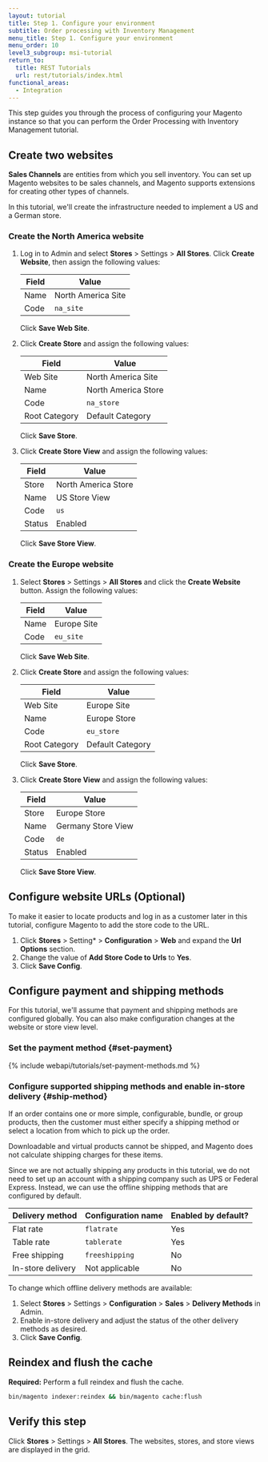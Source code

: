 ```yaml
---
layout: tutorial
title: Step 1. Configure your environment
subtitle: Order processing with Inventory Management
menu_title: Step 1. Configure your environment
menu_order: 10
level3_subgroup: msi-tutorial
return_to:
  title: REST Tutorials
  url: rest/tutorials/index.html
functional_areas:
  - Integration
---
```


This step guides you through the process of configuring your Magento instance so that you can perform the Order Processing with Inventory Management tutorial.

## Create two websites

**Sales Channels** are entities from which you sell inventory. You can set up Magento websites to be sales channels, and Magento supports extensions for creating other types of channels.

In this tutorial, we'll create the infrastructure needed to implement a US and a German store.

### Create the North America website

1. Log in to Admin and select **Stores** > Settings > **All Stores**. Click **Create Website**, then assign the following values:

   Field | Value
   --- | ---
   Name | North America Site
   Code | `na_site`

   Click **Save Web Site**.

1. Click **Create Store** and assign the following values:

   Field | Value
   --- | ---
   Web Site | North America Site
   Name | North America Store
   Code | `na_store`
   Root Category | Default Category

   Click **Save Store**.

1. Click **Create Store View** and assign the following values:

   Field | Value
   --- | ---
   Store | North America Store
   Name | US Store View
   Code | `us`
   Status | Enabled

   Click **Save Store View**.

### Create the Europe website

1. Select **Stores** > Settings > **All Stores** and click the **Create Website** button. Assign the following values:

   Field | Value
   --- | ---
   Name | Europe Site
   Code | `eu_site`

   Click **Save Web Site**.

1. Click **Create Store** and assign the following values:

   Field | Value
   --- | ---
   Web Site | Europe Site
   Name | Europe Store
   Code | `eu_store`
   Root Category | Default Category

   Click **Save Store**.

1. Click **Create Store View** and assign the following values:

   Field | Value
   --- | ---
   Store | Europe Store
   Name | Germany Store View
   Code | `de`
   Status | Enabled

   Click **Save Store View**.

## Configure website URLs (Optional)

To make it easier to locate products and log in as a customer later in this tutorial, configure Magento to add the store code to the URL.

1. Click **Stores** > Setting* > **Configuration** > **Web** and expand the **Url Options** section.
1. Change the value of **Add Store Code to Urls** to **Yes**.
1. Click **Save Config**.

## Configure payment and shipping methods

For this tutorial, we'll assume that payment and shipping methods are configured globally. You can also make configuration changes at the website or store view level.

### Set the payment method {#set-payment}

{% include webapi/tutorials/set-payment-methods.md %}

### Configure supported shipping methods and enable in-store delivery {#ship-method}

If an order contains one or more simple, configurable, bundle, or group products, then the customer must either specify a shipping method or select a location from which to pick up the order.

Downloadable and virtual products cannot be shipped, and Magento does not calculate shipping charges for these items.

Since we are not actually shipping any products in this tutorial, we do not need to set up an account with a shipping company such as UPS or Federal Express. Instead, we can use the offline shipping methods that are configured by default.

Delivery method | Configuration name | Enabled by default?
--- | --- | ---
Flat rate | `flatrate` | Yes
Table rate | `tablerate` | Yes
Free shipping | `freeshipping` | No
In-store delivery | Not applicable | No

To change which offline delivery methods are available:

1. Select **Stores** > Settings > **Configuration** > **Sales** > **Delivery Methods** in Admin.
1. Enable in-store delivery and adjust the status of the other delivery methods as desired.
1. Click **Save Config**.

## Reindex and flush the cache

**Required:** Perform a full reindex and flush the cache.

```bash
bin/magento indexer:reindex && bin/magento cache:flush
```

## Verify this step

Click **Stores** > Settings > **All Stores**. The websites, stores, and store views are displayed in the grid.
